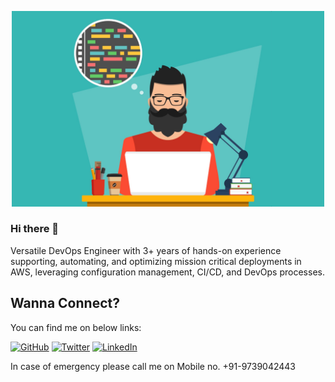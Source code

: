<p align="center"><img src="https://github.com/sourabhgupta385/sourabhgupta385/blob/master/developer.jpg" width="500"/></p>
 
### Hi there 👋

Versatile DevOps Engineer with 3+ years of hands-on experience supporting, automating, and optimizing mission critical deployments in AWS, leveraging configuration management, CI/CD, and DevOps processes.

## Wanna Connect?

You can find me on below links:

  <a href="https://github.com/nick12456"><img src="https://img.shields.io/github/followers/sourabhgupta385.svg?label=GitHub&style=social" alt="GitHub"></a>
	<a href="https://twitter.com/KnwSingh"><img src="https://img.shields.io/twitter/follow/sourabhgupta385?label=Twitter&style=social" alt="Twitter"></a>
	<a href="https://www.linkedin.com/in/nishant-narayan-singh-404550103"><img src="https://img.shields.io/badge/LinkedIn--_.svg?style=social&logo=linkedin" alt="LinkedIn"></a>

In case of emergency please call me on <a> Mobile no. +91-9739042443</a>

